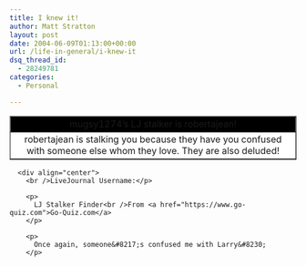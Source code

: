 ```yaml
---
title: I knew it!
author: Matt Stratton
layout: post
date: 2004-06-09T01:13:00+00:00
url: /life-in-general/i-knew-it
dsq_thread_id:
  - 28249781
categories:
  - Personal

---
```

<table width="250" align="center" border="1" cellspacing="0">
  <tr>
    <td bgcolor="black" align="center">
      <font>mugsy1274&#8217;s LJ stalker is robertajean!</font>
    </td>
  </tr>
  
  <tr>
    <td align="center" bgcolor="white">
      <font>robertajean is stalking you because they have you confused with someone else whom they love. They are also deluded!</td> </tr> </table> 
      
      <div align="center">
        <br />LiveJournal Username:</p> 
        
        <p>
          LJ Stalker Finder<br />From <a href="https://www.go-quiz.com">Go-Quiz.com</a>
        </p>
        
        <p>
          Once again, someone&#8217;s confused me with Larry&#8230;
        </p>